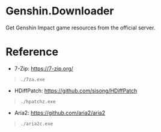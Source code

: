 # Genshin.Downloader
Get Genshin Impact game resources from the official server.

# Reference
- 7-Zip: <https://7-zip.org/>
> `./7za.exe`
- HDiffPatch: <https://github.com/sisong/HDiffPatch>
> `./hpatchz.exe`
- Aria2: <https://github.com/aria2/aria2>
> `./aria2c.exe`
